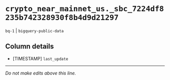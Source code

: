 # `crypto_near_mainnet_us._sbc_7224df8235b742328930f8b4d9d21297`
`bq-1` | `bigquery-public-data`

## Column details
* [TIMESTAMP] `last_update`

-------------------------------------------------------------------------------
*Do not make edits above this line.*
